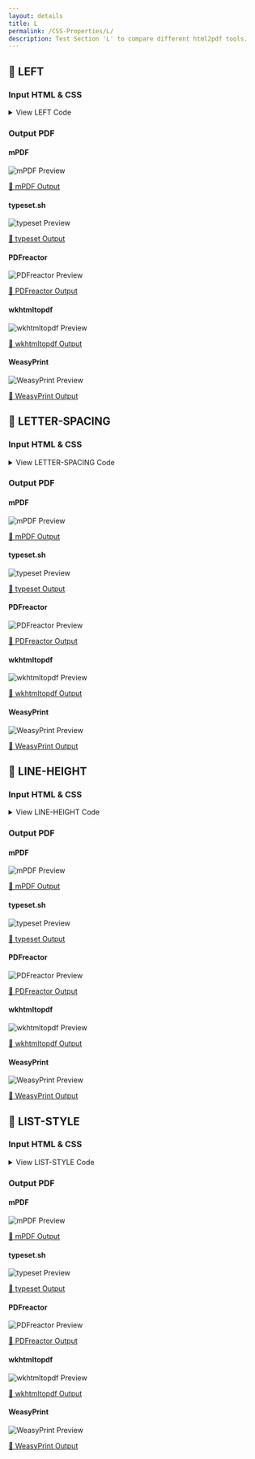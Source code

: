 ```yaml
---
layout: details
title: L
permalink: /CSS-Properties/L/
description: Test Section 'L' to compare different html2pdf tools.
---
```




## 🔬 LEFT

### Input HTML & CSS

<details>
    <summary>
        View LEFT Code
    </summary>
    <pre><code class="hljs xml"><span class="hljs-meta">&lt;!DOCTYPE <span class="hljs-meta-keyword">html</span>&gt;</span>
<span class="hljs-comment">&lt;!-- Sample from https://css-tricks.com/almanac/properties/t/top-right-bottom-left/ --&gt;</span>
<span class="hljs-tag">&lt;<span class="hljs-name">html</span> <span class="hljs-attr">lang</span>=<span class="hljs-string">"en"</span>&gt;</span>
    <span class="hljs-tag">&lt;<span class="hljs-name">head</span>&gt;</span>
        <span class="hljs-tag">&lt;<span class="hljs-name">style</span>&gt;</span><span class="css">
        <span class="hljs-selector-tag">body</span> {
  <span class="hljs-attribute">padding</span>: <span class="hljs-number">40px</span> <span class="hljs-number">0</span>;
}

<span class="hljs-selector-class">.box</span> {
  <span class="hljs-attribute">width</span>: <span class="hljs-number">10rem</span>;
  <span class="hljs-attribute">height</span>: <span class="hljs-number">10rem</span>;
  <span class="hljs-attribute">display</span>: flex;
  <span class="hljs-attribute">justify-content</span>: center;
  <span class="hljs-attribute">align-items</span>: center;
  <span class="hljs-attribute">background-color</span>: Silver;
  <span class="hljs-attribute">position</span>: relative;
}

<span class="hljs-selector-class">.box--positive</span> {
  <span class="hljs-attribute">left</span>: <span class="hljs-number">50px</span>;
}

<span class="hljs-selector-class">.box--negative</span> {
  <span class="hljs-attribute">left</span>: -<span class="hljs-number">50px</span>;
}

<span class="hljs-selector-class">.outline</span> {
  <span class="hljs-attribute">display</span>: inline-block;
  <span class="hljs-attribute">border</span>: <span class="hljs-number">2px</span> dashed black;
  <span class="hljs-attribute">margin</span>: <span class="hljs-number">40px</span> <span class="hljs-number">0</span> <span class="hljs-number">0</span> <span class="hljs-number">40px</span>;
}
        </span><span class="hljs-tag">&lt;/<span class="hljs-name">style</span>&gt;</span>
    <span class="hljs-tag">&lt;/<span class="hljs-name">head</span>&gt;</span>
    <span class="hljs-tag">&lt;<span class="hljs-name">body</span>&gt;</span>
        <span class="hljs-tag">&lt;<span class="hljs-name">div</span> <span class="hljs-attr">class</span>=<span class="hljs-string">"outline"</span>&gt;</span>
            <span class="hljs-tag">&lt;<span class="hljs-name">div</span> <span class="hljs-attr">class</span>=<span class="hljs-string">"box box--positive"</span>&gt;</span>
              <span class="hljs-tag">&lt;<span class="hljs-name">pre</span>&gt;</span>positive<span class="hljs-tag">&lt;/<span class="hljs-name">pre</span>&gt;</span>
            <span class="hljs-tag">&lt;/<span class="hljs-name">div</span>&gt;</span>
          <span class="hljs-tag">&lt;/<span class="hljs-name">div</span>&gt;</span>
          
          <span class="hljs-tag">&lt;<span class="hljs-name">div</span> <span class="hljs-attr">class</span>=<span class="hljs-string">"outline"</span>&gt;</span>
            <span class="hljs-tag">&lt;<span class="hljs-name">div</span> <span class="hljs-attr">class</span>=<span class="hljs-string">"box box--negative"</span>&gt;</span>
              <span class="hljs-tag">&lt;<span class="hljs-name">pre</span>&gt;</span>negative<span class="hljs-tag">&lt;/<span class="hljs-name">pre</span>&gt;</span>
            <span class="hljs-tag">&lt;/<span class="hljs-name">div</span>&gt;</span>
          <span class="hljs-tag">&lt;/<span class="hljs-name">div</span>&gt;</span>
    <span class="hljs-tag">&lt;/<span class="hljs-name">body</span>&gt;</span>
<span class="hljs-tag">&lt;/<span class="hljs-name">html</span>&gt;</span></code></pre>
    <p>
        <a href="https://raw.githubusercontent.com/azettl/compare.html2pdf.tools/master//html/CSS%20Properties/L/left.html" target="_blank" rel="noopener">📄 Get Input HTML on GitHub</a>
    </p>
</details>

### Output PDF

<div class="details-boxes">
    <div>
        <h4>mPDF</h4>
        <img src="/{{ page.path }}/../mpdf__html_CSS_Properties_L_left.html.png" alt="mPDF Preview" />
        <p>
            <a href="/{{ page.path }}/../mpdf__html_CSS_Properties_L_left.html.pdf" target="_blank">📕 mPDF Output</a>
        </p>
    </div>
    <div>
        <h4>typeset.sh</h4>
        <img src="/{{ page.path }}/../typeset__html_CSS_Properties_L_left.html.png" alt="typeset Preview" />
        <p>
            <a href="/{{ page.path }}/../typeset__html_CSS_Properties_L_left.html.pdf" target="_blank">📕 typeset Output</a>
        </p>
    </div>
    <div>
        <h4>PDFreactor</h4>
        <img src="/{{ page.path }}/../pdfreactor__html_CSS_Properties_L_left.html.png" alt="PDFreactor Preview" />
        <p>
            <a href="/{{ page.path }}/../pdfreactor__html_CSS_Properties_L_left.html.pdf" target="_blank">📕 PDFreactor Output</a>
        </p>
    </div>
    <div>
        <h4>wkhtmltopdf</h4>
        <img src="/{{ page.path }}/../wkhtmltopdf__html_CSS_Properties_L_left.html.png" alt="wkhtmltopdf Preview" />
        <p>
            <a href="/{{ page.path }}/../wkhtmltopdf__html_CSS_Properties_L_left.html.pdf" target="_blank">📕 wkhtmltopdf Output</a>
        </p>
    </div>
    <div>
        <h4>WeasyPrint</h4>
        <img src="/{{ page.path }}/../weasyprint__html_CSS_Properties_L_left.html.png" alt="WeasyPrint Preview" />
        <p>
            <a href="/{{ page.path }}/../weasyprint__html_CSS_Properties_L_left.html.pdf" target="_blank">📕 WeasyPrint Output</a>
        </p>
    </div>
</div>

## 🔬 LETTER-SPACING

### Input HTML & CSS

<details>
    <summary>
        View LETTER-SPACING Code
    </summary>
    <pre><code class="hljs xml"><span class="hljs-meta">&lt;!DOCTYPE <span class="hljs-meta-keyword">html</span>&gt;</span>
<span class="hljs-comment">&lt;!-- Sample from https://css-tricks.com/almanac/properties/l/letter-spacing/ --&gt;</span>
<span class="hljs-tag">&lt;<span class="hljs-name">html</span> <span class="hljs-attr">lang</span>=<span class="hljs-string">"en"</span>&gt;</span>
    <span class="hljs-tag">&lt;<span class="hljs-name">head</span>&gt;</span>
        <span class="hljs-tag">&lt;<span class="hljs-name">style</span>&gt;</span><span class="css">
        <span class="hljs-selector-class">.loose</span> {
  <span class="hljs-attribute">letter-spacing</span>: <span class="hljs-number">2px</span>;
}
<span class="hljs-selector-class">.tight</span> {
  <span class="hljs-attribute">letter-spacing</span>: -<span class="hljs-number">1px</span>;
}
        </span><span class="hljs-tag">&lt;/<span class="hljs-name">style</span>&gt;</span>
    <span class="hljs-tag">&lt;/<span class="hljs-name">head</span>&gt;</span>
    <span class="hljs-tag">&lt;<span class="hljs-name">body</span>&gt;</span>
        <span class="hljs-tag">&lt;<span class="hljs-name">p</span>&gt;</span>This type has no additional letter-spacing applied.<span class="hljs-tag">&lt;/<span class="hljs-name">p</span>&gt;</span>

        <span class="hljs-tag">&lt;<span class="hljs-name">p</span> <span class="hljs-attr">class</span>=<span class="hljs-string">"loose"</span>&gt;</span>This type is letter-spaced loosely at <span class="hljs-tag">&lt;<span class="hljs-name">code</span>&gt;</span>2px<span class="hljs-tag">&lt;/<span class="hljs-name">code</span>&gt;</span>.<span class="hljs-tag">&lt;/<span class="hljs-name">p</span>&gt;</span>
        
        <span class="hljs-tag">&lt;<span class="hljs-name">p</span> <span class="hljs-attr">class</span>=<span class="hljs-string">"tight"</span>&gt;</span>This type is letter-spaced tightly at <span class="hljs-tag">&lt;<span class="hljs-name">code</span>&gt;</span>-1px<span class="hljs-tag">&lt;/<span class="hljs-name">code</span>&gt;</span><span class="hljs-tag">&lt;/<span class="hljs-name">p</span>&gt;</span>
    <span class="hljs-tag">&lt;/<span class="hljs-name">body</span>&gt;</span>
<span class="hljs-tag">&lt;/<span class="hljs-name">html</span>&gt;</span></code></pre>
    <p>
        <a href="https://raw.githubusercontent.com/azettl/compare.html2pdf.tools/master//html/CSS%20Properties/L/letter-spacing.html" target="_blank" rel="noopener">📄 Get Input HTML on GitHub</a>
    </p>
</details>

### Output PDF

<div class="details-boxes">
    <div>
        <h4>mPDF</h4>
        <img src="/{{ page.path }}/../mpdf__html_CSS_Properties_L_letter-spacing.html.png" alt="mPDF Preview" />
        <p>
            <a href="/{{ page.path }}/../mpdf__html_CSS_Properties_L_letter-spacing.html.pdf" target="_blank">📕 mPDF Output</a>
        </p>
    </div>
    <div>
        <h4>typeset.sh</h4>
        <img src="/{{ page.path }}/../typeset__html_CSS_Properties_L_letter-spacing.html.png" alt="typeset Preview" />
        <p>
            <a href="/{{ page.path }}/../typeset__html_CSS_Properties_L_letter-spacing.html.pdf" target="_blank">📕 typeset Output</a>
        </p>
    </div>
    <div>
        <h4>PDFreactor</h4>
        <img src="/{{ page.path }}/../pdfreactor__html_CSS_Properties_L_letter-spacing.html.png" alt="PDFreactor Preview" />
        <p>
            <a href="/{{ page.path }}/../pdfreactor__html_CSS_Properties_L_letter-spacing.html.pdf" target="_blank">📕 PDFreactor Output</a>
        </p>
    </div>
    <div>
        <h4>wkhtmltopdf</h4>
        <img src="/{{ page.path }}/../wkhtmltopdf__html_CSS_Properties_L_letter-spacing.html.png" alt="wkhtmltopdf Preview" />
        <p>
            <a href="/{{ page.path }}/../wkhtmltopdf__html_CSS_Properties_L_letter-spacing.html.pdf" target="_blank">📕 wkhtmltopdf Output</a>
        </p>
    </div>
    <div>
        <h4>WeasyPrint</h4>
        <img src="/{{ page.path }}/../weasyprint__html_CSS_Properties_L_letter-spacing.html.png" alt="WeasyPrint Preview" />
        <p>
            <a href="/{{ page.path }}/../weasyprint__html_CSS_Properties_L_letter-spacing.html.pdf" target="_blank">📕 WeasyPrint Output</a>
        </p>
    </div>
</div>

## 🔬 LINE-HEIGHT

### Input HTML & CSS

<details>
    <summary>
        View LINE-HEIGHT Code
    </summary>
    <pre><code class="hljs xml"><span class="hljs-meta">&lt;!DOCTYPE <span class="hljs-meta-keyword">html</span>&gt;</span>
<span class="hljs-comment">&lt;!-- Sample from https://css-tricks.com/almanac/properties/l/line-height/ --&gt;</span>
<span class="hljs-tag">&lt;<span class="hljs-name">html</span> <span class="hljs-attr">lang</span>=<span class="hljs-string">"en"</span>&gt;</span>
    <span class="hljs-tag">&lt;<span class="hljs-name">head</span>&gt;</span>
        <span class="hljs-tag">&lt;<span class="hljs-name">style</span>&gt;</span><span class="css">
        <span class="hljs-selector-tag">body</span> {
  <span class="hljs-attribute">line-height</span>: <span class="hljs-number">1</span>;
  <span class="hljs-attribute">font-size</span>: <span class="hljs-number">20px</span>;
}

<span class="hljs-selector-tag">p</span> {
  <span class="hljs-attribute">margin</span>: <span class="hljs-number">20px</span> auto;
  <span class="hljs-attribute">max-width</span>: <span class="hljs-number">600px</span>;
}

<span class="hljs-selector-class">.p1</span> {
  <span class="hljs-attribute">line-height</span>: <span class="hljs-number">150%</span>;
}

<span class="hljs-selector-class">.p2</span> {
  <span class="hljs-attribute">line-height</span>: <span class="hljs-number">200%</span>;
}

<span class="hljs-selector-class">.p3</span> {
  <span class="hljs-attribute">line-height</span>: <span class="hljs-number">250%</span>;
}
        </span><span class="hljs-tag">&lt;/<span class="hljs-name">style</span>&gt;</span>
    <span class="hljs-tag">&lt;/<span class="hljs-name">head</span>&gt;</span>
    <span class="hljs-tag">&lt;<span class="hljs-name">body</span>&gt;</span>
        <span class="hljs-tag">&lt;<span class="hljs-name">p</span> <span class="hljs-attr">class</span>=<span class="hljs-string">"p1"</span>&gt;</span><span class="hljs-tag">&lt;<span class="hljs-name">strong</span>&gt;</span>Paragraph 1:<span class="hljs-tag">&lt;/<span class="hljs-name">strong</span>&gt;</span> Pellentesque habitant morbi tristique senectus et netus et malesuada fames ac turpis egestas.<span class="hljs-tag">&lt;/<span class="hljs-name">p</span>&gt;</span>

        <span class="hljs-tag">&lt;<span class="hljs-name">p</span> <span class="hljs-attr">class</span>=<span class="hljs-string">"p2"</span>&gt;</span><span class="hljs-tag">&lt;<span class="hljs-name">strong</span>&gt;</span>Paragraph 2:<span class="hljs-tag">&lt;/<span class="hljs-name">strong</span>&gt;</span> Pellentesque habitant morbi tristique senectus et netus et malesuada fames ac turpis egestas.<span class="hljs-tag">&lt;/<span class="hljs-name">p</span>&gt;</span>
        
        <span class="hljs-tag">&lt;<span class="hljs-name">p</span> <span class="hljs-attr">class</span>=<span class="hljs-string">"p3"</span>&gt;</span><span class="hljs-tag">&lt;<span class="hljs-name">strong</span>&gt;</span>Paragraph 3:<span class="hljs-tag">&lt;/<span class="hljs-name">strong</span>&gt;</span> Pellentesque habitant morbi tristique senectus et netus et malesuada fames ac turpis egestas.<span class="hljs-tag">&lt;/<span class="hljs-name">p</span>&gt;</span>
    <span class="hljs-tag">&lt;/<span class="hljs-name">body</span>&gt;</span>
<span class="hljs-tag">&lt;/<span class="hljs-name">html</span>&gt;</span></code></pre>
    <p>
        <a href="https://raw.githubusercontent.com/azettl/compare.html2pdf.tools/master//html/CSS%20Properties/L/line-height.html" target="_blank" rel="noopener">📄 Get Input HTML on GitHub</a>
    </p>
</details>

### Output PDF

<div class="details-boxes">
    <div>
        <h4>mPDF</h4>
        <img src="/{{ page.path }}/../mpdf__html_CSS_Properties_L_line-height.html.png" alt="mPDF Preview" />
        <p>
            <a href="/{{ page.path }}/../mpdf__html_CSS_Properties_L_line-height.html.pdf" target="_blank">📕 mPDF Output</a>
        </p>
    </div>
    <div>
        <h4>typeset.sh</h4>
        <img src="/{{ page.path }}/../typeset__html_CSS_Properties_L_line-height.html.png" alt="typeset Preview" />
        <p>
            <a href="/{{ page.path }}/../typeset__html_CSS_Properties_L_line-height.html.pdf" target="_blank">📕 typeset Output</a>
        </p>
    </div>
    <div>
        <h4>PDFreactor</h4>
        <img src="/{{ page.path }}/../pdfreactor__html_CSS_Properties_L_line-height.html.png" alt="PDFreactor Preview" />
        <p>
            <a href="/{{ page.path }}/../pdfreactor__html_CSS_Properties_L_line-height.html.pdf" target="_blank">📕 PDFreactor Output</a>
        </p>
    </div>
    <div>
        <h4>wkhtmltopdf</h4>
        <img src="/{{ page.path }}/../wkhtmltopdf__html_CSS_Properties_L_line-height.html.png" alt="wkhtmltopdf Preview" />
        <p>
            <a href="/{{ page.path }}/../wkhtmltopdf__html_CSS_Properties_L_line-height.html.pdf" target="_blank">📕 wkhtmltopdf Output</a>
        </p>
    </div>
    <div>
        <h4>WeasyPrint</h4>
        <img src="/{{ page.path }}/../weasyprint__html_CSS_Properties_L_line-height.html.png" alt="WeasyPrint Preview" />
        <p>
            <a href="/{{ page.path }}/../weasyprint__html_CSS_Properties_L_line-height.html.pdf" target="_blank">📕 WeasyPrint Output</a>
        </p>
    </div>
</div>

## 🔬 LIST-STYLE

### Input HTML & CSS

<details>
    <summary>
        View LIST-STYLE Code
    </summary>
    <pre><code class="hljs xml"><span class="hljs-meta">&lt;!DOCTYPE <span class="hljs-meta-keyword">html</span>&gt;</span>
<span class="hljs-comment">&lt;!-- Sample from https://css-tricks.com/almanac/properties/l/list-style/ --&gt;</span>
<span class="hljs-tag">&lt;<span class="hljs-name">html</span> <span class="hljs-attr">lang</span>=<span class="hljs-string">"en"</span>&gt;</span>
    <span class="hljs-tag">&lt;<span class="hljs-name">head</span>&gt;</span>
        <span class="hljs-tag">&lt;<span class="hljs-name">style</span>&gt;</span><span class="css">
        <span class="hljs-selector-tag">ul</span><span class="hljs-selector-pseudo">:nth-of-type(1)</span> {
  <span class="hljs-attribute">list-style-type</span>: disc;
}

<span class="hljs-selector-tag">ul</span><span class="hljs-selector-pseudo">:nth-of-type(2)</span> {
  <span class="hljs-attribute">list-style-type</span>: circle;
}

<span class="hljs-selector-tag">ul</span><span class="hljs-selector-pseudo">:nth-of-type(3)</span> {
  <span class="hljs-attribute">list-style-type</span>: square;
}

<span class="hljs-selector-tag">ul</span><span class="hljs-selector-pseudo">:nth-of-type(4)</span> {
  <span class="hljs-attribute">list-style-type</span>: decimal;
}

<span class="hljs-selector-tag">ul</span><span class="hljs-selector-pseudo">:nth-of-type(5)</span> {
  <span class="hljs-attribute">list-style-type</span>: decimal-leading-zero;
}

<span class="hljs-selector-tag">ul</span><span class="hljs-selector-pseudo">:nth-of-type(6)</span> {
  <span class="hljs-attribute">list-style-type</span>: lower-roman;
}

<span class="hljs-selector-tag">ul</span><span class="hljs-selector-pseudo">:nth-of-type(7)</span> {
  <span class="hljs-attribute">list-style-type</span>: upper-roman;
}

<span class="hljs-selector-tag">ul</span><span class="hljs-selector-pseudo">:nth-of-type(8)</span> {
  <span class="hljs-attribute">list-style-type</span>: lower-greek;
}

<span class="hljs-selector-tag">ul</span><span class="hljs-selector-pseudo">:nth-of-type(9)</span> {
  <span class="hljs-attribute">list-style-type</span>: lower-latin;
}

<span class="hljs-selector-tag">ul</span><span class="hljs-selector-pseudo">:nth-of-type(10)</span> {
  <span class="hljs-attribute">list-style-type</span>: upper-latin;
}

<span class="hljs-selector-tag">ul</span><span class="hljs-selector-pseudo">:nth-of-type(11)</span> {
  <span class="hljs-attribute">list-style-type</span>: armenian;
}

<span class="hljs-selector-tag">ul</span><span class="hljs-selector-pseudo">:nth-of-type(12)</span> {
  <span class="hljs-attribute">list-style-type</span>: georgian;
}

<span class="hljs-selector-tag">ul</span><span class="hljs-selector-pseudo">:nth-of-type(13)</span> {
  <span class="hljs-attribute">list-style-type</span>: lower-alpha;
}

<span class="hljs-selector-tag">ul</span><span class="hljs-selector-pseudo">:nth-of-type(14)</span> {
  <span class="hljs-attribute">list-style-type</span>: upper-alpha;
}

<span class="hljs-selector-tag">ul</span><span class="hljs-selector-pseudo">:nth-of-type(15)</span> {
  <span class="hljs-attribute">list-style-type</span>: none;
}
        </span><span class="hljs-tag">&lt;/<span class="hljs-name">style</span>&gt;</span>
    <span class="hljs-tag">&lt;/<span class="hljs-name">head</span>&gt;</span>
    <span class="hljs-tag">&lt;<span class="hljs-name">body</span>&gt;</span>
        <span class="hljs-tag">&lt;<span class="hljs-name">ul</span>&gt;</span>
            <span class="hljs-tag">&lt;<span class="hljs-name">li</span>&gt;</span>Item<span class="hljs-tag">&lt;/<span class="hljs-name">li</span>&gt;</span>
            <span class="hljs-tag">&lt;<span class="hljs-name">li</span>&gt;</span>Item<span class="hljs-tag">&lt;/<span class="hljs-name">li</span>&gt;</span>
            <span class="hljs-tag">&lt;<span class="hljs-name">li</span>&gt;</span>Item<span class="hljs-tag">&lt;/<span class="hljs-name">li</span>&gt;</span>  
          <span class="hljs-tag">&lt;/<span class="hljs-name">ul</span>&gt;</span>
          
          <span class="hljs-tag">&lt;<span class="hljs-name">ul</span>&gt;</span>
            <span class="hljs-tag">&lt;<span class="hljs-name">li</span>&gt;</span>Item<span class="hljs-tag">&lt;/<span class="hljs-name">li</span>&gt;</span>
            <span class="hljs-tag">&lt;<span class="hljs-name">li</span>&gt;</span>Item<span class="hljs-tag">&lt;/<span class="hljs-name">li</span>&gt;</span>
            <span class="hljs-tag">&lt;<span class="hljs-name">li</span>&gt;</span>Item<span class="hljs-tag">&lt;/<span class="hljs-name">li</span>&gt;</span>  
          <span class="hljs-tag">&lt;/<span class="hljs-name">ul</span>&gt;</span>
          
          <span class="hljs-tag">&lt;<span class="hljs-name">ul</span>&gt;</span>
            <span class="hljs-tag">&lt;<span class="hljs-name">li</span>&gt;</span>Item<span class="hljs-tag">&lt;/<span class="hljs-name">li</span>&gt;</span>
            <span class="hljs-tag">&lt;<span class="hljs-name">li</span>&gt;</span>Item<span class="hljs-tag">&lt;/<span class="hljs-name">li</span>&gt;</span>
            <span class="hljs-tag">&lt;<span class="hljs-name">li</span>&gt;</span>Item<span class="hljs-tag">&lt;/<span class="hljs-name">li</span>&gt;</span>  
          <span class="hljs-tag">&lt;/<span class="hljs-name">ul</span>&gt;</span>
          
          <span class="hljs-tag">&lt;<span class="hljs-name">ul</span>&gt;</span>
            <span class="hljs-tag">&lt;<span class="hljs-name">li</span>&gt;</span>Item<span class="hljs-tag">&lt;/<span class="hljs-name">li</span>&gt;</span>
            <span class="hljs-tag">&lt;<span class="hljs-name">li</span>&gt;</span>Item<span class="hljs-tag">&lt;/<span class="hljs-name">li</span>&gt;</span>
            <span class="hljs-tag">&lt;<span class="hljs-name">li</span>&gt;</span>Item<span class="hljs-tag">&lt;/<span class="hljs-name">li</span>&gt;</span>  
          <span class="hljs-tag">&lt;/<span class="hljs-name">ul</span>&gt;</span>
          
          <span class="hljs-tag">&lt;<span class="hljs-name">ul</span>&gt;</span>
            <span class="hljs-tag">&lt;<span class="hljs-name">li</span>&gt;</span>Item<span class="hljs-tag">&lt;/<span class="hljs-name">li</span>&gt;</span>
            <span class="hljs-tag">&lt;<span class="hljs-name">li</span>&gt;</span>Item<span class="hljs-tag">&lt;/<span class="hljs-name">li</span>&gt;</span>
            <span class="hljs-tag">&lt;<span class="hljs-name">li</span>&gt;</span>Item<span class="hljs-tag">&lt;/<span class="hljs-name">li</span>&gt;</span>  
          <span class="hljs-tag">&lt;/<span class="hljs-name">ul</span>&gt;</span>
          
          <span class="hljs-tag">&lt;<span class="hljs-name">ul</span>&gt;</span>
            <span class="hljs-tag">&lt;<span class="hljs-name">li</span>&gt;</span>Item<span class="hljs-tag">&lt;/<span class="hljs-name">li</span>&gt;</span>
            <span class="hljs-tag">&lt;<span class="hljs-name">li</span>&gt;</span>Item<span class="hljs-tag">&lt;/<span class="hljs-name">li</span>&gt;</span>
            <span class="hljs-tag">&lt;<span class="hljs-name">li</span>&gt;</span>Item<span class="hljs-tag">&lt;/<span class="hljs-name">li</span>&gt;</span>  
          <span class="hljs-tag">&lt;/<span class="hljs-name">ul</span>&gt;</span>
          
          <span class="hljs-tag">&lt;<span class="hljs-name">ul</span>&gt;</span>
            <span class="hljs-tag">&lt;<span class="hljs-name">li</span>&gt;</span>Item<span class="hljs-tag">&lt;/<span class="hljs-name">li</span>&gt;</span>
            <span class="hljs-tag">&lt;<span class="hljs-name">li</span>&gt;</span>Item<span class="hljs-tag">&lt;/<span class="hljs-name">li</span>&gt;</span>
            <span class="hljs-tag">&lt;<span class="hljs-name">li</span>&gt;</span>Item<span class="hljs-tag">&lt;/<span class="hljs-name">li</span>&gt;</span>  
          <span class="hljs-tag">&lt;/<span class="hljs-name">ul</span>&gt;</span>
          
          <span class="hljs-tag">&lt;<span class="hljs-name">ul</span>&gt;</span>
            <span class="hljs-tag">&lt;<span class="hljs-name">li</span>&gt;</span>Item<span class="hljs-tag">&lt;/<span class="hljs-name">li</span>&gt;</span>
            <span class="hljs-tag">&lt;<span class="hljs-name">li</span>&gt;</span>Item<span class="hljs-tag">&lt;/<span class="hljs-name">li</span>&gt;</span>
            <span class="hljs-tag">&lt;<span class="hljs-name">li</span>&gt;</span>Item<span class="hljs-tag">&lt;/<span class="hljs-name">li</span>&gt;</span>  
          <span class="hljs-tag">&lt;/<span class="hljs-name">ul</span>&gt;</span>
          
          <span class="hljs-tag">&lt;<span class="hljs-name">ul</span>&gt;</span>
            <span class="hljs-tag">&lt;<span class="hljs-name">li</span>&gt;</span>Item<span class="hljs-tag">&lt;/<span class="hljs-name">li</span>&gt;</span>
            <span class="hljs-tag">&lt;<span class="hljs-name">li</span>&gt;</span>Item<span class="hljs-tag">&lt;/<span class="hljs-name">li</span>&gt;</span>
            <span class="hljs-tag">&lt;<span class="hljs-name">li</span>&gt;</span>Item<span class="hljs-tag">&lt;/<span class="hljs-name">li</span>&gt;</span>  
          <span class="hljs-tag">&lt;/<span class="hljs-name">ul</span>&gt;</span>
          
          <span class="hljs-tag">&lt;<span class="hljs-name">ul</span>&gt;</span>
            <span class="hljs-tag">&lt;<span class="hljs-name">li</span>&gt;</span>Item<span class="hljs-tag">&lt;/<span class="hljs-name">li</span>&gt;</span>
            <span class="hljs-tag">&lt;<span class="hljs-name">li</span>&gt;</span>Item<span class="hljs-tag">&lt;/<span class="hljs-name">li</span>&gt;</span>
            <span class="hljs-tag">&lt;<span class="hljs-name">li</span>&gt;</span>Item<span class="hljs-tag">&lt;/<span class="hljs-name">li</span>&gt;</span>  
          <span class="hljs-tag">&lt;/<span class="hljs-name">ul</span>&gt;</span>
          
          <span class="hljs-tag">&lt;<span class="hljs-name">ul</span>&gt;</span>
            <span class="hljs-tag">&lt;<span class="hljs-name">li</span>&gt;</span>Item<span class="hljs-tag">&lt;/<span class="hljs-name">li</span>&gt;</span>
            <span class="hljs-tag">&lt;<span class="hljs-name">li</span>&gt;</span>Item<span class="hljs-tag">&lt;/<span class="hljs-name">li</span>&gt;</span>
            <span class="hljs-tag">&lt;<span class="hljs-name">li</span>&gt;</span>Item<span class="hljs-tag">&lt;/<span class="hljs-name">li</span>&gt;</span>  
          <span class="hljs-tag">&lt;/<span class="hljs-name">ul</span>&gt;</span>
          
          <span class="hljs-tag">&lt;<span class="hljs-name">ul</span>&gt;</span>
            <span class="hljs-tag">&lt;<span class="hljs-name">li</span>&gt;</span>Item<span class="hljs-tag">&lt;/<span class="hljs-name">li</span>&gt;</span>
            <span class="hljs-tag">&lt;<span class="hljs-name">li</span>&gt;</span>Item<span class="hljs-tag">&lt;/<span class="hljs-name">li</span>&gt;</span>
            <span class="hljs-tag">&lt;<span class="hljs-name">li</span>&gt;</span>Item<span class="hljs-tag">&lt;/<span class="hljs-name">li</span>&gt;</span>  
          <span class="hljs-tag">&lt;/<span class="hljs-name">ul</span>&gt;</span>
          
          <span class="hljs-tag">&lt;<span class="hljs-name">ul</span>&gt;</span>
            <span class="hljs-tag">&lt;<span class="hljs-name">li</span>&gt;</span>Item<span class="hljs-tag">&lt;/<span class="hljs-name">li</span>&gt;</span>
            <span class="hljs-tag">&lt;<span class="hljs-name">li</span>&gt;</span>Item<span class="hljs-tag">&lt;/<span class="hljs-name">li</span>&gt;</span>
            <span class="hljs-tag">&lt;<span class="hljs-name">li</span>&gt;</span>Item<span class="hljs-tag">&lt;/<span class="hljs-name">li</span>&gt;</span>  
          <span class="hljs-tag">&lt;/<span class="hljs-name">ul</span>&gt;</span>
          
          <span class="hljs-tag">&lt;<span class="hljs-name">ul</span>&gt;</span>
            <span class="hljs-tag">&lt;<span class="hljs-name">li</span>&gt;</span>Item<span class="hljs-tag">&lt;/<span class="hljs-name">li</span>&gt;</span>
            <span class="hljs-tag">&lt;<span class="hljs-name">li</span>&gt;</span>Item<span class="hljs-tag">&lt;/<span class="hljs-name">li</span>&gt;</span>
            <span class="hljs-tag">&lt;<span class="hljs-name">li</span>&gt;</span>Item<span class="hljs-tag">&lt;/<span class="hljs-name">li</span>&gt;</span>  
          <span class="hljs-tag">&lt;/<span class="hljs-name">ul</span>&gt;</span>
          
          <span class="hljs-tag">&lt;<span class="hljs-name">ul</span>&gt;</span>
            <span class="hljs-tag">&lt;<span class="hljs-name">li</span>&gt;</span>Item<span class="hljs-tag">&lt;/<span class="hljs-name">li</span>&gt;</span>
            <span class="hljs-tag">&lt;<span class="hljs-name">li</span>&gt;</span>Item<span class="hljs-tag">&lt;/<span class="hljs-name">li</span>&gt;</span>
            <span class="hljs-tag">&lt;<span class="hljs-name">li</span>&gt;</span>Item<span class="hljs-tag">&lt;/<span class="hljs-name">li</span>&gt;</span>  
          <span class="hljs-tag">&lt;/<span class="hljs-name">ul</span>&gt;</span>
    <span class="hljs-tag">&lt;/<span class="hljs-name">body</span>&gt;</span>
<span class="hljs-tag">&lt;/<span class="hljs-name">html</span>&gt;</span></code></pre>
    <p>
        <a href="https://raw.githubusercontent.com/azettl/compare.html2pdf.tools/master//html/CSS%20Properties/L/list-style.html" target="_blank" rel="noopener">📄 Get Input HTML on GitHub</a>
    </p>
</details>

### Output PDF

<div class="details-boxes">
    <div>
        <h4>mPDF</h4>
        <img src="/{{ page.path }}/../mpdf__html_CSS_Properties_L_list-style.html.png" alt="mPDF Preview" />
        <p>
            <a href="/{{ page.path }}/../mpdf__html_CSS_Properties_L_list-style.html.pdf" target="_blank">📕 mPDF Output</a>
        </p>
    </div>
    <div>
        <h4>typeset.sh</h4>
        <img src="/{{ page.path }}/../typeset__html_CSS_Properties_L_list-style.html.png" alt="typeset Preview" />
        <p>
            <a href="/{{ page.path }}/../typeset__html_CSS_Properties_L_list-style.html.pdf" target="_blank">📕 typeset Output</a>
        </p>
    </div>
    <div>
        <h4>PDFreactor</h4>
        <img src="/{{ page.path }}/../pdfreactor__html_CSS_Properties_L_list-style.html.png" alt="PDFreactor Preview" />
        <p>
            <a href="/{{ page.path }}/../pdfreactor__html_CSS_Properties_L_list-style.html.pdf" target="_blank">📕 PDFreactor Output</a>
        </p>
    </div>
    <div>
        <h4>wkhtmltopdf</h4>
        <img src="/{{ page.path }}/../wkhtmltopdf__html_CSS_Properties_L_list-style.html.png" alt="wkhtmltopdf Preview" />
        <p>
            <a href="/{{ page.path }}/../wkhtmltopdf__html_CSS_Properties_L_list-style.html.pdf" target="_blank">📕 wkhtmltopdf Output</a>
        </p>
    </div>
    <div>
        <h4>WeasyPrint</h4>
        <img src="/{{ page.path }}/../weasyprint__html_CSS_Properties_L_list-style.html.png" alt="WeasyPrint Preview" />
        <p>
            <a href="/{{ page.path }}/../weasyprint__html_CSS_Properties_L_list-style.html.pdf" target="_blank">📕 WeasyPrint Output</a>
        </p>
    </div>
</div>


